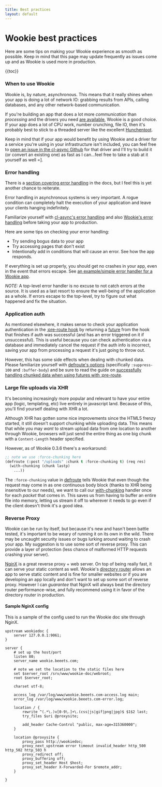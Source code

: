 ```yaml
---
title: Best practices
layout: default
---
```


Wookie best practices
=====================
Here are some tips on making your Wookie experience as smooth as possible. Keep
in mind that this page may update frequently as issues come up and as Wookie is
used more in production.

{{toc}}

### When to use Wookie
Wookie is, by nature, asynchronous. This means that it really shines when your
app is doing a lot of network IO: grabbing results from APIs, calling databases,
and any other network-based communication.

If you're building an app that does a lot more *communication* than *processing*
and the drivers you need [are available](http://orthecreedence.github.io/cl-async/drivers),
Wookie is a good choice. If your app does a lot of CPU work, number crunching,
file IO, then it's probably best to stick to a threaded server like the
excellent [Hunchentoot](http://weitz.de/hunchentoot/).

Keep in mind that if your app would benefit by using Wookie and a driver for a
service you're using in your infrastructure isn't included, you can feel free to
[open an issue in the cl-async Github](https://github.com/orthecreedence/cl-async/issues)
for that driver and I'll try to build it (or convert an existing one) as fast as
I can...feel free to take a stab at it yourself as well =].

### Error handling
There is a [section covering error handling](/docs/error-handling) in the docs,
but I feel this is yet another chance to reiterate.

Error handling in asynchronous systems is very important. A rogue condition
can completely halt the execution of your application and leave your clients
hanging indefinitely.

Familiarize yourself with [cl-async's error handling](http://orthecreedence.github.io/cl-async/event-handling)
and also [Wookie's error handling](/docs/error-handling) before taking your app
to production.

Here are some tips on checking your error handling:

- Try sending bogus data to your app
- Try accessing pages that don't exist
- Intentionally add in conditions that will cause an error. See how the app
responds.

If everything is set up properly, you should get no crashes in your app, even
in the event that errors escape. See [an example/simple error handler for a 
Wookie app](https://github.com/orthecreedence/wookie-doc/blob/master/init.lisp).

*NOTE:* A top-level error handler is no excuse to not catch errors at the
source. It is used as a last resort to ensure the well-being of the application
as a whole. If errors escape to the top-level, try to figure out what happened
and fix the situation.

### Application auth
As mentioned elsewhere, it makes sense to check your application authentication
in the [:pre-route hook](/docs/hooks#pre-route) by returning a
[future](/docs/hooks#hooks-and-futures) from the hook that finishes if auth was
successful (and has an error triggered on it if unsuccessful). This is useful
because you can check authentication via a database and immediately cancel the
request if the auth info is incorrect, saving your app from processing a request
it's just going to throw out.

However, this has some side effects when dealing with chunked data. Please
familiarize yourself with [defroute's options](/docs/routes#defroute)
(specifically `:suppress-100` and `:buffer-body`) and be sure to read the guide
on [successfully handling chunked data when using futures with :pre-route](/docs/hooks#pre-route).

### Large file uploads via XHR
It's becoming increasingly more popular and relevant to have your entire app
(logic, templating, etc) live entirely in javascript land. Because of this,
you'll find yourself dealing with XHR a lot.

Although XHR has gotten some nice improvements since the HTML5 frenzy started,
it still doesn't support chunking while uploading data. This means that while
you may *want* to stream upload data from one location to another through
Wookie, browsers will just send the entire thing as one big chunk with a
`Content-Length` header specified.

However, as of Wookie 0.3.6 there's a workaround:

```lisp
;; note we use :force-chunking here
(defroute (:post "/uploads" :chunk t :force-chunking t) (req res)
  (with-chunking (chunk lastp)
    ...))
```

The `:force-chunking` value in [defroute](/docs/routes#defroute) tells Wookie
that even though the request may come in as one continuous body block (thanks
to XHR being insensitive to our needs), we want to call our [with-chunking](/docs/request-handling#with-chunking)
handler once for each *packet* that comes in. This saves us from having to
buffer an entire file into memory, letting us stream it off to wherever it needs
to go even if the client doesn't think it's a good idea.

### Reverse Proxy
Wookie can be run by itself, but because it's new and hasn't been battle tested,
it's important to be weary of running it on its own in the wild. There may be 
uncaught security issues or bugs lurking around waiting to crash your app.
My suggestion is to use some sort of reverse proxy. This can provide a layer of
protection (less chance of malformed HTTP requests crashing your server).

[NginX](http://nginx.org/) is a great reverse proxy + web server. On top of
being really fast, it can serve your static content as well. Wookie's
[directory router](/docs/core-plugins#directory-router) allows an app to serve
static content and is fine for smaller websites or if you are developing an app
locally and don't want to set up some sort of reverse proxy. However I can
*guarantee* that NginX will always beat the directory router performance-wise,
and fully recommend using it in favor of the directory router in production.

#### Sample NginX config
This is a sample of the config used to run the Wookie doc site through NginX.

```
upstream wookiedoc {
    server 127.0.0.1:9061;
}

server {
    # set up the host/port
    listen 80;
    server_name wookie.beeets.com;

    # note we set the location to the static files here
    set $server_root /srv/www/wookie-doc/webroot;
    root $server_root;

    charset utf-8;

    access_log /var/log/www/wookie.beeets.com-access.log main;
    error_log /var/log/www/wookie.beeets.com-error.log;

    location / {
        rewrite ^(.*\.)v[0-9\.]+\.(css|js|gif|png|jpg)$ $1$2 last;
        try_files $uri @proxysite;

        add_header Cache-Control "public, max-age=315360000";
    }

    location @proxysite {
        proxy_pass http://wookiedoc;
        proxy_next_upstream error timeout invalid_header http_500 http_502 http_503 h
        proxy_redirect off;
        proxy_buffering off;
        proxy_set_header Host $host;
        proxy_set_header X-Forwarded-For $remote_addr;
    }

}
```
